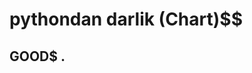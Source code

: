 # pythondan darlik (Chart)$$
## GOOD$ .
 <img src="https://encrypted-tbn0.gstatic.com/images?q=tbn:ANd9GcRqZeRdRV8vUOztTAeobsOJAl_6bd365XUERg&usqp=CAU" alt="">
